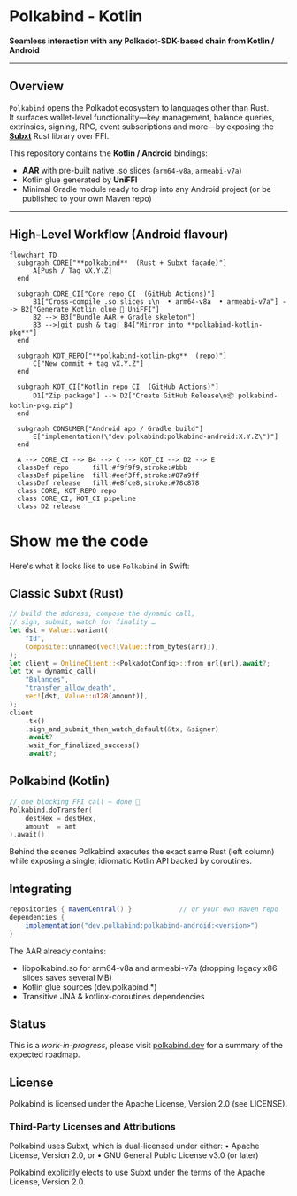 # Polkabind - Kotlin

**Seamless interaction with any Polkadot-SDK-based chain from Kotlin / Android**

---

## Overview  

`Polkabind` opens the Polkadot ecosystem to languages other than Rust.  
It surfaces wallet-level functionality—key management, balance queries, extrinsics, signing, RPC, event subscriptions and more—by exposing the **[Subxt](https://github.com/paritytech/subxt)** Rust library over FFI.

This repository contains the **Kotlin / Android** bindings:

* **AAR** with pre-built native .so slices (`arm64-v8a`, `armeabi-v7a`)  
* Kotlin glue generated by **UniFFI**  
* Minimal Gradle module ready to drop into any Android project (or be published to your own Maven repo)

---

## High-Level Workflow (Android flavour)

```mermaid
flowchart TD
  subgraph CORE["**polkabind**  (Rust + Subxt façade)"]
      A[Push / Tag vX.Y.Z]
  end

  subgraph CORE_CI["Core repo CI  (GitHub Actions)"]
      B1["Cross-compile .so slices ↴\n  • arm64-v8a  • armeabi-v7a"] --> B2["Generate Kotlin glue 🔧 UniFFI"]
      B2 --> B3["Bundle AAR + Gradle skeleton"]
      B3 -->|git push & tag| B4["Mirror into **polkabind-kotlin-pkg**"]
  end

  subgraph KOT_REPO["**polkabind-kotlin-pkg**  (repo)"]
      C["New commit + tag vX.Y.Z"]
  end

  subgraph KOT_CI["Kotlin repo CI  (GitHub Actions)"]
      D1["Zip package"] --> D2["Create GitHub Release\n📦 polkabind-kotlin-pkg.zip"]
  end

  subgraph CONSUMER["Android app / Gradle build"]
      E["implementation(\"dev.polkabind:polkabind-android:X.Y.Z\")"]
  end

  A --> CORE_CI --> B4 --> C --> KOT_CI --> D2 --> E
  classDef repo      fill:#f9f9f9,stroke:#bbb
  classDef pipeline  fill:#eef3ff,stroke:#87a9ff
  classDef release   fill:#e8fce8,stroke:#78c878
  class CORE, KOT_REPO repo
  class CORE_CI, KOT_CI pipeline
  class D2 release
```

# Show me the code

Here's what it looks like to use `Polkabind` in Swift:

## Classic Subxt (Rust)

``` rust
// build the address, compose the dynamic call,
// sign, submit, watch for finality …
let dst = Value::variant(
    "Id",
    Composite::unnamed(vec![Value::from_bytes(arr)]),
);
let client = OnlineClient::<PolkadotConfig>::from_url(url).await?;
let tx = dynamic_call(
    "Balances",
    "transfer_allow_death",
    vec![dst, Value::u128(amount)],
);
client
    .tx()
    .sign_and_submit_then_watch_default(&tx, &signer)
    .await?
    .wait_for_finalized_success()
    .await?;
```

## Polkabind (Kotlin)
```kotlin
// one blocking FFI call – done 🎉
Polkabind.doTransfer(
    destHex = destHex,
    amount  = amt
).await()
```

Behind the scenes Polkabind executes the exact same Rust (left column) while exposing a single, idiomatic Kotlin API backed by coroutines.

## Integrating

``` groovy
repositories { mavenCentral() }            // or your own Maven repo
dependencies {
    implementation("dev.polkabind:polkabind-android:<version>")
}
```

The AAR already contains:
- libpolkabind.so for arm64-v8a and armeabi-v7a
(dropping legacy x86 slices saves several MB)
- Kotlin glue sources (dev.polkabind.*)
- Transitive JNA & kotlinx-coroutines dependencies

## Status

This is a *work-in-progress*, please visit [polkabind.dev](https://polkabind.dev) for a summary of the expected roadmap.

## License

Polkabind is licensed under the Apache License, Version 2.0 (see LICENSE).

### Third-Party Licenses and Attributions

Polkabind uses Subxt, which is dual-licensed under either:
    • Apache License, Version 2.0, or
    • GNU General Public License v3.0 (or later)

Polkabind explicitly elects to use Subxt under the terms of the Apache License, Version 2.0.

